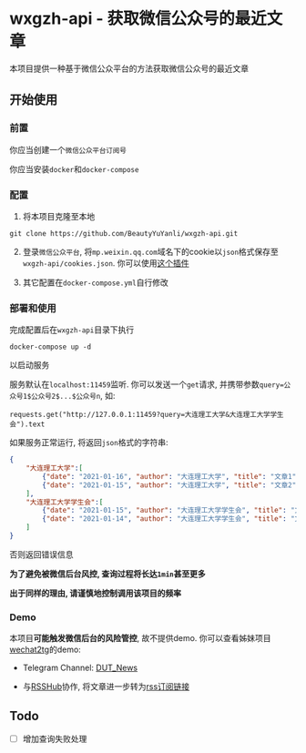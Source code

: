 # wxgzh-api - 获取微信公众号的最近文章
本项目提供一种基于微信公众平台的方法获取微信公众号的最近文章

## 开始使用
### 前置

你应当创建一个`微信公众平台订阅号`

你应当安装`docker`和`docker-compose`

### 配置
1. 将本项目克隆至本地
```
git clone https://github.com/BeautyYuYanli/wxgzh-api.git
```

2. 登录`微信公众平台`, 将`mp.weixin.qq.com`域名下的cookie以`json`格式保存至`wxgzh-api/cookies.json`. 你可以使用[这个插件](https://chrome.google.com/webstore/detail/%E3%82%AF%E3%83%83%E3%82%AD%E3%83%BCjson%E3%83%95%E3%82%A1%E3%82%A4%E3%83%AB%E5%87%BA%E5%8A%9B-for-puppet/nmckokihipjgplolmcmjakknndddifde)

3. 其它配置在`docker-compose.yml`自行修改

### 部署和使用
完成配置后在`wxgzh-api`目录下执行
```
docker-compose up -d
```
以启动服务

服务默认在`localhost:11459`监听. 你可以发送一个`get`请求, 并携带参数`query=公众号1$公众号2$...$公众号n`, 如:
```
requests.get("http://127.0.0.1:11459?query=大连理工大学&大连理工大学学生会").text
```
如果服务正常运行, 将返回`json`格式的字符串:
```json
{
    "大连理工大学":[
        {"date": "2021-01-16", "author": "大连理工大学", "title": "文章1", "link": "http://mp.weixin.qq.com/s?..."},
        {"date": "2021-01-15", "author": "大连理工大学", "title": "文章2", "link": "http://mp.weixin.qq.com/s?..."},
    ],
    "大连理工大学学生会":[
        {"date": "2021-01-15", "author": "大连理工大学学生会", "title": "文章3", "link": "http://mp.weixin.qq.com/s?..."},
        {"date": "2021-01-14", "author": "大连理工大学学生会", "title": "文章4", "link": "http://mp.weixin.qq.com/s?..."},
    ]
}
```
否则返回错误信息

**为了避免被微信后台风控, 查询过程将长达`1min`甚至更多**

**出于同样的理由, 请谨慎地控制调用该项目的频率**

### Demo
本项目**可能触发微信后台的风险管控**, 故不提供demo. 你可以查看姊妹项目[wechat2tg](https://github.com/BeautyYuYanli/wechat2tg)的demo:

- Telegram Channel: [DUT_News](https://t.me/DUT_News)

- 与[RSSHub](https://github.com/DIYgod/RSSHub)协作, 将文章进一步转为[rss订阅链接](https://rsshub.app/telegram/channel/DUT_News)

## Todo
- [ ] 增加查询失败处理
